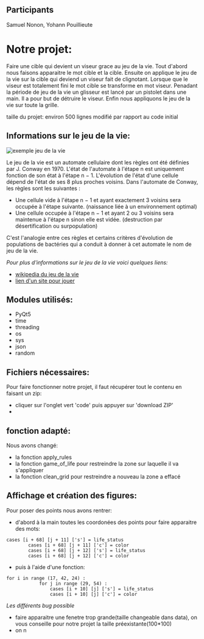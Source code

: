 ## __Participants__ 
Samuel Nonon, Yohann Pouillieute

# Notre projet:
Faire une cible qui devient un viseur grace au jeu de la vie. Tout d'abord nous faisons apparaitre le mot cible et la cible. Ensuite on applique le jeu de la vie sur la cible qui deviend un viseur fait de clignotant. Lorsque que le viseur est totalement fini le mot cible se transforme en mot viseur. Penadant la période de jeu de la vie un glisseur est lancé par un pistolet dans une main. Il a pour but de détruire le viseur. Enfin nous appliquons le jeu de la vie sur toute la grille.


taille du projet: environ 500 lignes modifié par rapport au code initial

## __Informations sur le jeu de la vie:__
![exemple jeu de la vie](http://www.makery.info/wp-content/uploads/2015/08/ao%C3%BBt-01-2015-2330.gif)

Le jeu de la vie est un automate cellulaire dont les règles ont été définies par J. Conway en 1970. L'état de l'automate à l'étape n est uniquement fonction de son état à l'étape n − 1. L'évolution de l'état d'une cellule dépend de l'état de ses 8 plus proches voisins. Dans l'automate de Conway, les règles sont les suivantes : 
* Une cellule vide à l'étape n − 1 et ayant exactement 3 voisins sera occupée à l'étape suivante. (naissance liée à un environnement optimal) 
* Une cellule occupée à l'étape n − 1 et ayant 2 ou 3 voisins sera maintenue à l'étape n sinon elle est vidée. (destruction par désertification ou surpopulation) 

C'est l'analogie entre ces règles et certains critères d'évolution de populations de bactéries qui a conduit à donner à cet automate le nom de jeu de la vie.   

*Pour plus d'informations sur le jeu de la vie voici quelques liens:*
* [wikipedia du jeu de la vie](https://fr.wikipedia.org/wiki/Jeu_de_la_vie)
* [lien d'un site pour jouer](https://playgameoflife.com)


## __Modules utilisés:__
             
* PyQt5
* time
* threading
* os
* sys
* json
* random

## __Fichiers nécessaires:__
Pour faire fonctionner notre projet, il faut récupérer tout le contenu en faisant un zip:
* cliquer sur l'onglet vert 'code' puis appuyer sur 'download ZIP'
* 
## __fonction adapté:__
Nous avons changé:
* la fonction apply_rules 
* la fonction game_of_life pour restreindre la zone sur laquelle il va s'appliquer
* la fonction clean_grid pour restreindre a nouveau la zone a effacé



## __Affichage et création des figures:__ 
Pour poser des points nous avons rentrer:
* d'abord à la main toutes les coordonées des points pour faire apparaitre des mots:
```
cases [i + 68] [j + 11] ['s'] = life_status
        cases [i + 68] [j + 11] ['c'] = color
        cases [i + 68] [j + 12] ['s'] = life_status
        cases [i + 68] [j + 12] ['c'] = color

```
* puis à l'aide d'une fonction:
```
for i in range (17, 42, 24) :
            for j in range (29, 54) :
                cases [i + 10] [j] ['s'] = life_status
                cases [i + 10] [j] ['c'] = color
```
*Les différents bug possible*
* faire apparaitre une fenetre trop grande(taille changeable dans data), on vous conseille pour notre projet la taille préexistante(100*100)
* on n




